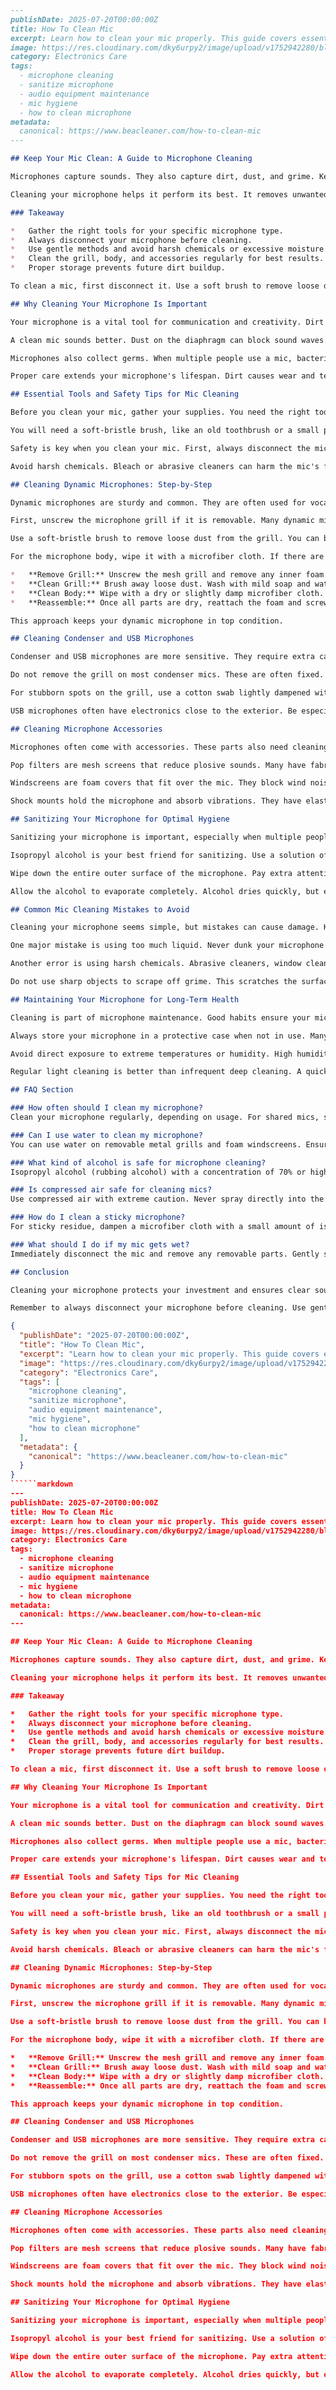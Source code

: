 ```markdown
---
publishDate: 2025-07-20T00:00:00Z
title: How To Clean Mic
excerpt: Learn how to clean your mic properly. This guide covers essential steps to sanitize your microphone, maintain audio quality, and prolong its lifespan.
image: https://res.cloudinary.com/dky6urpy2/image/upload/v1752942280/blog_image_1752942280_hlckqd.webp
category: Electronics Care
tags:
  - microphone cleaning
  - sanitize microphone
  - audio equipment maintenance
  - mic hygiene
  - how to clean microphone
metadata:
  canonical: https://www.beacleaner.com/how-to-clean-mic
---

## Keep Your Mic Clean: A Guide to Microphone Cleaning

Microphones capture sounds. They also capture dirt, dust, and grime. Keeping your mic clean ensures good sound quality and extends its life. This guide will show you how to clean your mic safely and effectively. We will cover different mic types and essential tools.

Cleaning your microphone helps it perform its best. It removes unwanted particles that can muffle sound. A clean microphone also looks professional. You prevent germs from spreading, especially with shared mics. We will walk through simple steps to make your microphone look and sound new again.

### Takeaway

*   Gather the right tools for your specific microphone type.
*   Always disconnect your microphone before cleaning.
*   Use gentle methods and avoid harsh chemicals or excessive moisture.
*   Clean the grill, body, and accessories regularly for best results.
*   Proper storage prevents future dirt buildup.

To clean a mic, first disconnect it. Use a soft brush to remove loose dust from the grill. Wipe the body with a microfiber cloth. For deeper cleaning, use rubbing alcohol sparingly on a cloth for the grill, avoiding internal components. Always let the mic dry completely before use.

## Why Cleaning Your Microphone Is Important

Your microphone is a vital tool for communication and creativity. Dirt and dust can collect on its surface and inside. This buildup affects sound quality. It can muffle voices or introduce unwanted noise. Regular cleaning stops these problems.

A clean mic sounds better. Dust on the diaphragm can block sound waves. This reduces clarity. Over time, accumulated grime can even damage internal parts. This means your microphone might stop working well.

Microphones also collect germs. When multiple people use a mic, bacteria and viruses can spread. Cleaning your mic regularly prevents this. It keeps you and others healthy. This is especially true for shared equipment in studios or schools.

Proper care extends your microphone's lifespan. Dirt causes wear and tear. A well-maintained mic lasts longer. This saves you money on replacements. Consider cleaning a key part of your audio equipment care.

## Essential Tools and Safety Tips for Mic Cleaning

Before you clean your mic, gather your supplies. You need the right tools for a safe and effective cleaning job. Using the wrong items can damage your equipment. Always work in a well-lit area.

You will need a soft-bristle brush, like an old toothbrush or a small paint brush. Microfiber cloths are good for wiping surfaces. Isopropyl alcohol (70% or higher) is useful for sanitizing. Cotton swabs or lint-free wipes also help. You might need a can of compressed air.

Safety is key when you clean your mic. First, always disconnect the microphone from its power source. Unplug all cables. This prevents electrical shock and damage to the mic. Do not spray liquids directly onto the microphone. Spray them onto a cloth instead.

Avoid harsh chemicals. Bleach or abrasive cleaners can harm the mic's finish or internal components. Use isopropyl alcohol sparingly. Let parts air dry completely before reassembling or using the mic. I always ensure my workspace is clean when handling delicate electronics. A clean countertop makes the process easier. [Clean countertops](https://beacleaner.com/how-to-clean-countertops) provide a great surface for careful work.

## Cleaning Dynamic Microphones: Step-by-Step

Dynamic microphones are sturdy and common. They are often used for vocals and instruments. Cleaning them is usually straightforward. I will guide you through the steps.

First, unscrew the microphone grill if it is removable. Many dynamic mics have a screw-on mesh grill. This grill protects the internal elements. Carefully remove any foam windscreen inside the grill. Put these parts aside.

Use a soft-bristle brush to remove loose dust from the grill. You can brush it gently under running water if it is very dirty. Use mild soap if needed. Rinse the grill thoroughly. Ensure all soap is gone. Let it air dry completely. Never put a wet grill back on the mic.

For the microphone body, wipe it with a microfiber cloth. If there are smudges, slightly dampen the cloth with water. For sanitizing, dampen a different cloth with isopropyl alcohol. Wipe the handle and body carefully. Avoid getting any liquid near the microphone capsule itself. This protects the sensitive parts inside.

*   **Remove Grill:** Unscrew the mesh grill and remove any inner foam.
*   **Clean Grill:** Brush away loose dust. Wash with mild soap and water if heavily soiled. Rinse well and air dry fully.
*   **Clean Body:** Wipe with a dry or slightly damp microfiber cloth. For sanitizing, use an alcohol-dampened cloth.
*   **Reassemble:** Once all parts are dry, reattach the foam and screw the grill back on.

This approach keeps your dynamic microphone in top condition.

## Cleaning Condenser and USB Microphones

Condenser and USB microphones are more sensitive. They require extra care during cleaning. Their internal components are delicate. This means less moisture and more gentle handling.

Do not remove the grill on most condenser mics. These are often fixed. Instead, use a soft, dry brush to remove dust from the mesh. A camera lens brush works well here. Hold the microphone upside down when brushing. This helps gravity pull dust away from the capsule.

For stubborn spots on the grill, use a cotton swab lightly dampened with isopropyl alcohol. Gently dab the spots. Avoid pushing liquid into the mesh. Wipe the microphone body with a dry microfiber cloth. If the body is very dirty, a slightly damp cloth with a tiny bit of alcohol can be used. Wipe immediately with a dry cloth.

USB microphones often have electronics close to the exterior. Be especially cautious with liquids. Just like with my phone, I always use minimal moisture when cleaning delicate electronics. [Cleaning a phone mic](https://beacleaner.com/how-to-clean-phone-mic) shares similar principles: gentle approach and avoiding excess liquid. Do not use compressed air directly into the microphone capsule. The strong blast can damage the sensitive diaphragm. Always check the manufacturer's cleaning instructions for your specific model. Some high-end mics have unique cleaning needs.

## Cleaning Microphone Accessories

Microphones often come with accessories. These parts also need cleaning. Pop filters, windscreens, and shock mounts collect dust and debris. Cleaning them improves both performance and hygiene.

Pop filters are mesh screens that reduce plosive sounds. Many have fabric or metal mesh. For fabric pop filters, remove the screen from its frame. Hand wash it gently with mild soap and warm water. Rinse it thoroughly. Let it air dry completely before reattaching. For metal pop filters, wipe them down with a damp cloth. You can use a bit of alcohol for sanitizing.

Windscreens are foam covers that fit over the mic. They block wind noise. These collect saliva and dust. Most foam windscreens are washable. Remove the foam cover. Hand wash it in warm water with a small amount of mild dish soap. Squeeze gently to remove dirt. Rinse well until the water runs clear. Press out excess water with a clean towel. Allow it to air dry fully. Do not stretch or wring the foam aggressively.

Shock mounts hold the microphone and absorb vibrations. They have elastic bands or rubber suspensions. Wipe the frame of the shock mount with a damp cloth. Check the elastic bands. If they are stretched or dirty, some can be removed and gently washed. Replace them if they lose elasticity. Keeping these accessories clean helps your mic perform its best.

## Sanitizing Your Microphone for Optimal Hygiene

Sanitizing your microphone is important, especially when multiple people use it. Germs can live on surfaces. Proper sanitization helps prevent the spread of bacteria and viruses. This protects everyone who uses the mic.

Isopropyl alcohol is your best friend for sanitizing. Use a solution of 70% or higher. This concentration kills most germs without being too harsh on surfaces. Do not spray alcohol directly onto the mic. Instead, dampen a clean microfiber cloth with the alcohol.

Wipe down the entire outer surface of the microphone. Pay extra attention to the grill and the handle. These are the parts people touch most often. For the grill, you can use a cotton swab dampened with alcohol. Gently swab between the mesh holes. Make sure you do not push liquid into the mic's internal components.

Allow the alcohol to evaporate completely. Alcohol dries quickly, but ensure no moisture remains before putting the mic away or using it. This usually takes just a few minutes. For communal microphones, sanitize them before and after each use. This simple step keeps your studio or meeting space safer. Think of it like cleaning a bathroom surface for general hygiene. [Cleaning your bathroom](https://beacleaner.com/how-to-clean-bathroom) regularly keeps it healthy and germ-free. The same principle applies to shared microphones.

## Common Mic Cleaning Mistakes to Avoid

Cleaning your microphone seems simple, but mistakes can cause damage. Knowing what not to do is as important as knowing what to do. Avoid these common pitfalls to protect your valuable equipment.

One major mistake is using too much liquid. Never dunk your microphone in water or any cleaning solution. Electronic components are sensitive to moisture. Even a small amount of liquid inside can cause corrosion or short circuits. Always dampen a cloth, do not soak it. When washing a grill, ensure it is fully separate from the mic body.

Another error is using harsh chemicals. Abrasive cleaners, window cleaners, or strong disinfectants can damage the mic's finish. They can also degrade plastic or rubber parts. Stick to isopropyl alcohol for sanitizing and mild soap for washable components. I ensure all cleaning solutions are safe for their intended purpose. When I clean my sink, I use gentle cleaners designed for that surface. [Cleaning your sink](https://beacleaner.com/how-to-clean-sink) with harsh chemicals could damage its finish, similar to how strong cleaners damage microphone surfaces.

Do not use sharp objects to scrape off grime. This scratches the surface of the microphone or damages the delicate mesh. Use soft brushes or cotton swabs instead. Avoid blowing compressed air directly into the microphone capsule. The force can tear the diaphragm, which is very fragile. Always blow across the surface, not into it. Let parts air dry naturally. Do not use heat sources like hair dryers, as extreme heat can warp plastic or damage internal circuits. Patience is key for proper drying.

## Maintaining Your Microphone for Long-Term Health

Cleaning is part of microphone maintenance. Good habits ensure your mic stays clean and performs well for years. Think about how you handle and store your equipment. Prevention is always easier than repair.

Always store your microphone in a protective case when not in use. Many mics come with a padded case. This case shields the mic from dust, moisture, and physical impact. If you do not have a case, a clean, dry cloth bag can offer some protection. Do not leave your mic exposed on a stand for long periods, especially in dusty environments.

Avoid direct exposure to extreme temperatures or humidity. High humidity can cause internal condensation, leading to corrosion. Very dry conditions can also harm certain components. Store your mic in a stable environment, away from windows or vents.

Regular light cleaning is better than infrequent deep cleaning. A quick wipe down after each use helps a lot. This prevents dirt from building up and becoming hard to remove. If you share your mic, make cleaning a routine. A little effort often keeps your equipment looking good and sounding great. This routine care ensures your mic lasts many years.

## FAQ Section

### How often should I clean my microphone?
Clean your microphone regularly, depending on usage. For shared mics, sanitize after each use. For personal mics, a light cleaning once a week is good. Deep cleaning every few months helps maintain audio quality and hygiene.

### Can I use water to clean my microphone?
You can use water on removable metal grills and foam windscreens. Ensure these parts are fully separated from the main microphone body. Never apply water directly to the microphone's electronic parts or capsule. Always let washed parts dry completely before reassembly.

### What kind of alcohol is safe for microphone cleaning?
Isopropyl alcohol (rubbing alcohol) with a concentration of 70% or higher is safe. Apply it to a cloth or cotton swab, not directly to the mic. Avoid ethyl alcohol (drinking alcohol) as it can leave residues or damage finishes.

### Is compressed air safe for cleaning mics?
Use compressed air with extreme caution. Never spray directly into the microphone capsule at full force. This can damage the diaphragm. Instead, use short bursts from a distance, blowing across the grill to dislodge dust.

### How do I clean a sticky microphone?
For sticky residue, dampen a microfiber cloth with a small amount of isopropyl alcohol. Gently wipe the affected area. Avoid scrubbing vigorously. For very stubborn spots, repeated gentle wiping is safer than harsh action. Test on an inconspicuous area first.

### What should I do if my mic gets wet?
Immediately disconnect the mic and remove any removable parts. Gently shake out excess water. Do not use heat to dry it. Place it in a dry, warm area with good airflow. You can also place it in a sealed bag with silica gel packets for a few days to absorb moisture. Seek professional repair if problems persist.

## Conclusion

Cleaning your microphone protects your investment and ensures clear sound. We covered the importance of cleanliness for audio quality and hygiene. We discussed the right tools and proper steps for different mic types. You now know how to clean your mic effectively.

Remember to always disconnect your microphone before cleaning. Use gentle products like isopropyl alcohol and soft cloths. Avoid harsh chemicals and excessive moisture. Regular maintenance prevents dirt buildup and extends your microphone's life. By following these simple steps, your microphone will continue to deliver excellent performance for years to come. Start cleaning your mic today for better sound tomorrow.
```
```json
{
  "publishDate": "2025-07-20T00:00:00Z",
  "title": "How To Clean Mic",
  "excerpt": "Learn how to clean your mic properly. This guide covers essential steps to sanitize your microphone, maintain audio quality, and prolong its lifespan.",
  "image": "https://res.cloudinary.com/dky6urpy2/image/upload/v1752942280/blog_image_1752942280_hlckqd.webp",
  "category": "Electronics Care",
  "tags": [
    "microphone cleaning",
    "sanitize microphone",
    "audio equipment maintenance",
    "mic hygiene",
    "how to clean microphone"
  ],
  "metadata": {
    "canonical": "https://www.beacleaner.com/how-to-clean-mic"
  }
}
``````markdown
---
publishDate: 2025-07-20T00:00:00Z
title: How To Clean Mic
excerpt: Learn how to clean your mic properly. This guide covers essential steps to sanitize your microphone, maintain audio quality, and prolong its lifespan.
image: https://res.cloudinary.com/dky6urpy2/image/upload/v1752942280/blog_image_1752942280_hlckqd.webp
category: Electronics Care
tags:
  - microphone cleaning
  - sanitize microphone
  - audio equipment maintenance
  - mic hygiene
  - how to clean microphone
metadata:
  canonical: https://www.beacleaner.com/how-to-clean-mic
---

## Keep Your Mic Clean: A Guide to Microphone Cleaning

Microphones capture sounds. They also capture dirt, dust, and grime. Keeping your mic clean ensures good sound quality and extends its life. This guide will show you how to clean your mic safely and effectively. We will cover different mic types and essential tools.

Cleaning your microphone helps it perform its best. It removes unwanted particles that can muffle sound. A clean microphone also looks professional. You prevent germs from spreading, especially with shared mics. We will walk through simple steps to make your microphone look and sound new again.

### Takeaway

*   Gather the right tools for your specific microphone type.
*   Always disconnect your microphone before cleaning.
*   Use gentle methods and avoid harsh chemicals or excessive moisture.
*   Clean the grill, body, and accessories regularly for best results.
*   Proper storage prevents future dirt buildup.

To clean a mic, first disconnect it. Use a soft brush to remove loose dust from the grill. Wipe the body with a microfiber cloth. For deeper cleaning, use rubbing alcohol sparingly on a cloth for the grill, avoiding internal components. Always let the mic dry completely before use.

## Why Cleaning Your Microphone Is Important

Your microphone is a vital tool for communication and creativity. Dirt and dust can collect on its surface and inside. This buildup affects sound quality. It can muffle voices or introduce unwanted noise. Regular cleaning stops these problems.

A clean mic sounds better. Dust on the diaphragm can block sound waves. This reduces clarity. Over time, accumulated grime can even damage internal parts. This means your microphone might stop working well.

Microphones also collect germs. When multiple people use a mic, bacteria and viruses can spread. Cleaning your mic regularly prevents this. It keeps you and others healthy. This is especially true for shared equipment in studios or schools.

Proper care extends your microphone's lifespan. Dirt causes wear and tear. A well-maintained mic lasts longer. This saves you money on replacements. Consider cleaning a key part of your audio equipment care.

## Essential Tools and Safety Tips for Mic Cleaning

Before you clean your mic, gather your supplies. You need the right tools for a safe and effective cleaning job. Using the wrong items can damage your equipment. Always work in a well-lit area.

You will need a soft-bristle brush, like an old toothbrush or a small paint brush. Microfiber cloths are good for wiping surfaces. Isopropyl alcohol (70% or higher) is useful for sanitizing. Cotton swabs or lint-free wipes also help. You might need a can of compressed air.

Safety is key when you clean your mic. First, always disconnect the microphone from its power source. Unplug all cables. This prevents electrical shock and damage to the mic. Do not spray liquids directly onto the microphone. Spray them onto a cloth instead.

Avoid harsh chemicals. Bleach or abrasive cleaners can harm the mic's finish or internal components. Use isopropyl alcohol sparingly. Let parts air dry completely before reassembling or using the mic. I always ensure my workspace is clean when handling delicate electronics. A [clean countertop](https://beacleaner.com/how-to-clean-countertops) makes the process easier.

## Cleaning Dynamic Microphones: Step-by-Step

Dynamic microphones are sturdy and common. They are often used for vocals and instruments. Cleaning them is usually straightforward. I will guide you through the steps.

First, unscrew the microphone grill if it is removable. Many dynamic mics have a screw-on mesh grill. This grill protects the internal elements. Carefully remove any foam windscreen inside the grill. Put these parts aside.

Use a soft-bristle brush to remove loose dust from the grill. You can brush it gently under running water if it is very dirty. Use mild soap if needed. Rinse the grill thoroughly. Ensure all soap is gone. Let it air dry completely. Never put a wet grill back on the mic.

For the microphone body, wipe it with a microfiber cloth. If there are smudges, slightly dampen the cloth with water. For sanitizing, dampen a different cloth with isopropyl alcohol. Wipe the handle and body carefully. Avoid getting any liquid near the microphone capsule itself. This protects the sensitive parts inside.

*   **Remove Grill:** Unscrew the mesh grill and remove any inner foam.
*   **Clean Grill:** Brush away loose dust. Wash with mild soap and water if heavily soiled. Rinse well and air dry fully.
*   **Clean Body:** Wipe with a dry or slightly damp microfiber cloth. For sanitizing, use an alcohol-dampened cloth.
*   **Reassemble:** Once all parts are dry, reattach the foam and screw the grill back on.

This approach keeps your dynamic microphone in top condition.

## Cleaning Condenser and USB Microphones

Condenser and USB microphones are more sensitive. They require extra care during cleaning. Their internal components are delicate. This means less moisture and more gentle handling.

Do not remove the grill on most condenser mics. These are often fixed. Instead, use a soft, dry brush to remove dust from the mesh. A camera lens brush works well here. Hold the microphone upside down when brushing. This helps gravity pull dust away from the capsule.

For stubborn spots on the grill, use a cotton swab lightly dampened with isopropyl alcohol. Gently dab the spots. Avoid pushing liquid into the mesh. Wipe the microphone body with a dry microfiber cloth. If the body is very dirty, a slightly damp cloth with a tiny bit of alcohol can be used. Wipe immediately with a dry cloth.

USB microphones often have electronics close to the exterior. Be especially cautious with liquids. Just like with my phone, I always use minimal moisture when cleaning delicate electronics. [Cleaning a phone mic](https://beacleaner.com/how-to-clean-phone-mic) shares similar principles: gentle approach and avoiding excess liquid. Do not use compressed air directly into the microphone capsule. The strong blast can damage the sensitive diaphragm. Always check the manufacturer's cleaning instructions for your specific model. Some high-end mics have unique cleaning needs.

## Cleaning Microphone Accessories

Microphones often come with accessories. These parts also need cleaning. Pop filters, windscreens, and shock mounts collect dust and debris. Cleaning them improves both performance and hygiene.

Pop filters are mesh screens that reduce plosive sounds. Many have fabric or metal mesh. For fabric pop filters, remove the screen from its frame. Hand wash it gently with mild soap and warm water. Rinse it thoroughly. Let it air dry completely before reattaching. For metal pop filters, wipe them down with a damp cloth. You can use a bit of alcohol for sanitizing.

Windscreens are foam covers that fit over the mic. They block wind noise. These collect saliva and dust. Most foam windscreens are washable. Remove the foam cover. Hand wash it in warm water with a small amount of mild dish soap. Squeeze gently to remove dirt. Rinse well until the water runs clear. Press out excess water with a clean towel. Allow it to air dry fully. Do not stretch or wring the foam aggressively.

Shock mounts hold the microphone and absorb vibrations. They have elastic bands or rubber suspensions. Wipe the frame of the shock mount with a damp cloth. Check the elastic bands. If they are stretched or dirty, some can be removed and gently washed. Replace them if they lose elasticity. Keeping these accessories clean helps your mic perform its best.

## Sanitizing Your Microphone for Optimal Hygiene

Sanitizing your microphone is important, especially when multiple people use it. Germs can live on surfaces. Proper sanitization helps prevent the spread of bacteria and viruses. This protects everyone who uses the mic.

Isopropyl alcohol is your best friend for sanitizing. Use a solution of 70% or higher. This concentration kills most germs without being too harsh on surfaces. Do not spray alcohol directly onto the mic. Instead, dampen a clean microfiber cloth with the alcohol.

Wipe down the entire outer surface of the microphone. Pay extra attention to the grill and the handle. These are the parts people touch most often. For the grill, you can use a cotton swab dampened with alcohol. Gently swab between the mesh holes. Make sure you do not push liquid into the mic's internal components.

Allow the alcohol to evaporate completely. Alcohol dries quickly, but ensure no moisture remains before putting the mic away or using it. This usually takes just a few minutes. For communal microphones, sanitize them before and after each use. This simple step keeps your studio or meeting space safer. Think of it like